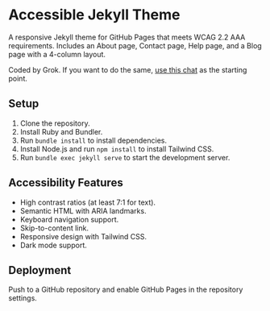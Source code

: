 # Accessible Jekyll Theme

A responsive Jekyll theme for GitHub Pages that meets WCAG 2.2 AAA requirements. Includes an About page, Contact page, Help page, and a Blog page with a 4-column layout.

Coded by Grok. If you want to do the same, [use this chat](https://grok.com/share/bGVnYWN5_2ffeacaa-575f-43e5-9761-1f9550f40a69) as the starting point.

## Setup

1. Clone the repository.
2. Install Ruby and Bundler.
3. Run `bundle install` to install dependencies.
4. Install Node.js and run `npm install` to install Tailwind CSS.
5. Run `bundle exec jekyll serve` to start the development server.

## Accessibility Features

- High contrast ratios (at least 7:1 for text).
- Semantic HTML with ARIA landmarks.
- Keyboard navigation support.
- Skip-to-content link.
- Responsive design with Tailwind CSS.
- Dark mode support.

## Deployment

Push to a GitHub repository and enable GitHub Pages in the repository settings.
